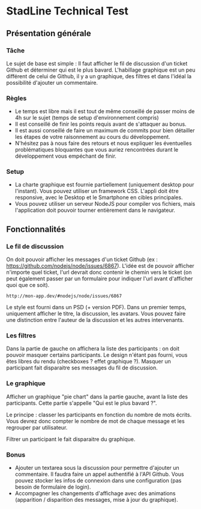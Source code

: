 # StadLine Technical Test

## Présentation générale

### Tâche

Le sujet de base est simple : Il faut afficher le fil de discussion d'un ticket Github et déterminer qui est le plus bavard. L'habillage graphique est un peu différent de celui de Github, il y a un graphique, des filtres et dans l'idéal la possibilité d'ajouter un commentaire.

### Règles

* Le temps est libre mais il est tout de même conseillé de passer moins de 4h sur le sujet (temps de setup d'environnement compris)
* Il est conseillé de finir les points requis avant de s'attaquer au bonus. 
* Il est aussi conseillé de faire un maximum de commits pour bien détailler les étapes de votre raisonnement au cours du développement.
* N'hésitez pas à nous faire des retours et nous expliquer les éventuelles problématiques bloquantes que vous auriez rencontrées durant le développement vous empéchant de finir.

### Setup

* La charte graphique est fournie partiellement (uniquement desktop pour l'instant). Vous pouvez utiliser un framework CSS. L'appli doit être responsive, avec le Desktop et le Smartphone en cibles principales.
* Vous pouvez utiliser un serveur NodeJS pour compiler vos fichiers, mais l'application doit pouvoir tourner entièrement dans le navigateur.

## Fonctionnalités

### Le fil de discussion

On doit pouvoir afficher les messages d'un ticket Github (ex : https://github.com/nodejs/node/issues/6867). L'idée est de pouvoir afficher n'importe quel ticket, l'url devrait donc contenir le chemin vers le ticket (on peut également passer par un formulaire pour indiquer l'url avant d'afficher quoi que ce soit).

```
http://mon-app.dev/#nodejs/node/issues/6867
```

Le style est fourni dans un PSD (+ version PDF).
Dans un premier temps, uniquement afficher le titre, la discussion, les avatars. Vous pouvez faire une distinction entre l'auteur de la discussion et les autres intervenants.

### Les filtres

Dans la partie de gauche on affichera la liste des participants : on doit pouvoir masquer certains participants. Le design n'étant pas fourni, vous êtes libres du rendu (checkboxes ? effet graphique ?). Masquer un participant fait disparaitre ses messages du fil de discussion.

### Le graphique

Afficher un graphique "pie chart" dans la partie gauche, avant la liste des participants. Cette partie s'appelle "Qui est le plus bavard ?".

Le principe : classer les participants en fonction du nombre de mots écrits. Vous devrez donc compter le nombre de mot de chaque message et les regrouper par utilisateur.

Filtrer un participant le fait disparaitre du graphique.

### Bonus

 * Ajouter un textarea sous la discussion pour permettre d'ajouter un commentaire. Il faudra faire un appel authentifié à l'API Github. Vous pouvez stocker les infos de connexion dans une configuration (pas besoin de formulaire de login).
 * Accompagner les changements d'affichage avec des animations (apparition / disparition des messages, mise à jour du graphique).
